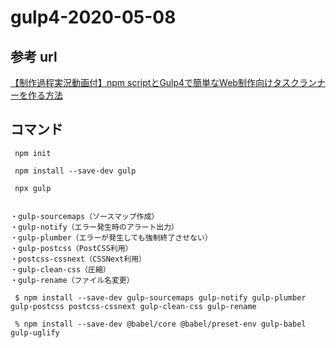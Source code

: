 # gulp4-2020-05-08

## 参考 url

[【制作過程実況動画付】npm scriptとGulp4で簡単なWeb制作向けタスクランナーを作る方法](https://olein-design.com/blog/build-task-runner-for-web-developing)


## コマンド

```
 npm init

 npm install --save-dev gulp

 npx gulp


・gulp-sourcemaps（ソースマップ作成）
・gulp-notify（エラー発生時のアラート出力）
・gulp-plumber（エラーが発生しても強制終了させない）
・gulp-postcss（PostCSS利用）
・postcss-cssnext（CSSNext利用）
・gulp-clean-css（圧縮）
・gulp-rename（ファイル名変更）

 $ npm install --save-dev gulp-sourcemaps gulp-notify gulp-plumber gulp-postcss postcss-cssnext gulp-clean-css gulp-rename

 % npm install --save-dev @babel/core @babel/preset-env gulp-babel gulp-uglify


 ```
